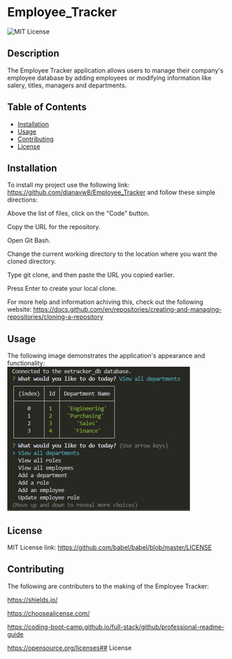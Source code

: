 # Employee_Tracker

![MIT License](https://img.shields.io/static/v1?label=license&message=MIT&color=green)

## Description
The Employee Tracker application allows users to manage their company's employee database by adding employees or modifying information like salery, titles, managers and departments.

## Table of Contents

- [Installation](#installation)
- [Usage](#usage)
- [Contributing](#contributing)
- [License](#license)


## Installation
To install my project use the following link: https://github.com/dianavw8/Employee_Tracker and follow these simple directions:

Above the list of files, click on the "Code" button.

Copy the URL for the repository.

Open Git Bash.

Change the current working directory to the location where you want the cloned directory.

Type git clone, and then paste the URL you copied earlier.

Press Enter to create your local clone.

For more help and information achiving this, check out the following website: https://docs.github.com/en/repositories/creating-and-managing-repositories/cloning-a-repository

## Usage
The following image demonstrates the application's appearance and functionality:
![The Employee Tracker shows a table of employees, managers, salary, departments, etc.](./assets/Employee_Tracker_screenshot.jpg)

## License

MIT License link: https://github.com/babel/babel/blob/master/LICENSE


## Contributing

The following are contributers to the making of the Employee Tracker:

https://shields.io/

https://choosealicense.com/

https://coding-boot-camp.github.io/full-stack/github/professional-readme-guide

https://opensource.org/licenses## License
